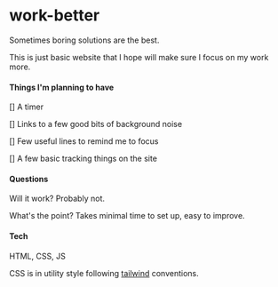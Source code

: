 # work-better

Sometimes boring solutions are the best.

This is just basic website that I hope will make sure I focus on my work more.

#### Things I'm planning to have

[] A timer

[] Links to a few good bits of background noise

[] Few useful lines to remind me to focus

[] A few basic tracking things on the site

#### Questions

Will it work? Probably not.

What's the point? Takes minimal time to set up, easy to improve.

#### Tech

HTML, CSS, JS

CSS is in utility style following [tailwind](https://tailwindcss.com/) conventions.
